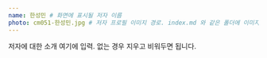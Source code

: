 ```yaml
---
name: 한성민 # 화면에 표시될 저자 이름
photo: cm051-한성민.jpg # 저자 프로필 이미지 경로. index.md 와 같은 폴더에 이미지를 넣고 사용합니다.
---
```

저자에 대한 소개 여기에 입력. 없는 경우 지우고 비워두면 됩니다.
